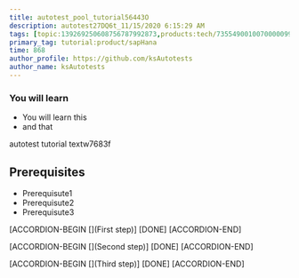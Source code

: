 ```yaml
---
title: autotest_pool_tutorial56443O
description: autotest27DQ6t_11/15/2020 6:15:29 AM
tags: [topic:139269250608756787992873,products:tech/73554900100700000996,tutorial:experience/advanced]
primary_tag: tutorial:product/sapHana
time: 868
author_profile: https://github.com/ksAutotests
author_name: ksAutotests
---
```

### You will learn
- You will learn this
- and that

autotest tutorial textw7683f

## Prerequisites
- Prerequisute1
- Prerequisute2
- Prerequisute3

[ACCORDION-BEGIN [](First step)]
[DONE]
[ACCORDION-END]

[ACCORDION-BEGIN [](Second step)]
[DONE]
[ACCORDION-END]

[ACCORDION-BEGIN [](Third step)]
[DONE]
[ACCORDION-END]

